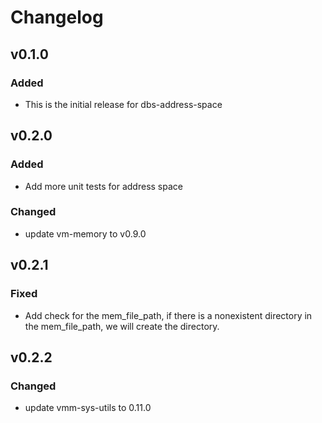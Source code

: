 # Changelog

## v0.1.0

### Added

- This is the initial release for dbs-address-space

## v0.2.0

### Added

- Add more unit tests for address space

### Changed

- update vm-memory to v0.9.0

## v0.2.1

### Fixed

- Add check for the mem_file_path, if there is a nonexistent directory in the mem_file_path, we will create the directory.

## v0.2.2

### Changed

- update vmm-sys-utils to 0.11.0